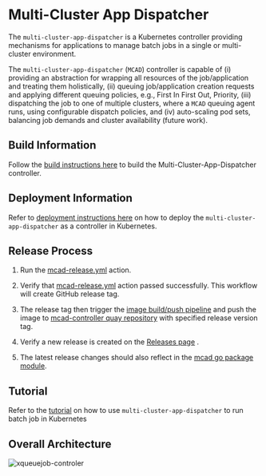 Multi-Cluster App Dispatcher
==

The `multi-cluster-app-dispatcher` is a Kubernetes controller providing mechanisms for applications to manage batch jobs in a single or multi-cluster environment.

The `multi-cluster-app-dispatcher` (`MCAD`) controller is capable of (i) providing an abstraction for wrapping all resources of the job/application and treating them holistically, (ii) queuing job/application creation requests and applying different queuing policies, e.g., First In First Out, Priority, (iii) dispatching the job to one of multiple clusters, where a `MCAD` queuing agent runs, using configurable dispatch policies, and (iv) auto-scaling pod sets, balancing job demands and cluster availability (future work).


## Build Information

Follow the [build instructions here](./doc/build/build.md) to build the Multi-Cluster-App-Dispatcher controller.

## Deployment Information

Refer to [deployment instructions here](./doc/deploy/deployment.md) on how to deploy the `multi-cluster-app-dispatcher` as a controller in Kubernetes.


## Release Process

1. Run the [mcad-release.yml](https://github.com/project-codeflare/actions/workflows/mcad-release.yml) action.

2. Verify that [mcad-release.yml](https://github.com/project-codeflare/actions/workflows/mcad-release.yml) action passed successfully. This workflow will create GitHub release tag.

3. The release tag then trigger the [image build/push pipeline](https://app.travis-ci.com/github/project-codeflare/multi-cluster-app-dispatcher/branches) and push the image to [mcad-controller quay repository](https://quay.io/repository/project-codeflare/mcad-controller?tab=tags) with specified release version tag.

4. Verify a new release is created on the [Releases page](https://github.com/project-codeflare/multi-cluster-app-dispatcher/releases) .

5. The latest release changes should also reflect in the [mcad go package module](https://pkg.go.dev/github.com/project-codeflare/multi-cluster-app-dispatcher).

## Tutorial

Refer to the [tutorial](./doc/usage/tutorial.md) on how to use `multi-cluster-app-dispatcher` to run batch job in Kubernetes

## Overall Architecture

![xqueuejob-controler](doc/images/xqueuejob-controller.png)
